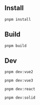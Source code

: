 ## Install

```shell
pnpm install
```

## Build

```shell
pnpm build
```

## Dev

```shell
pnpm dev:vue2

pnpm dev:vue3

pnpm dev:react

pnpm dev:solid
```
